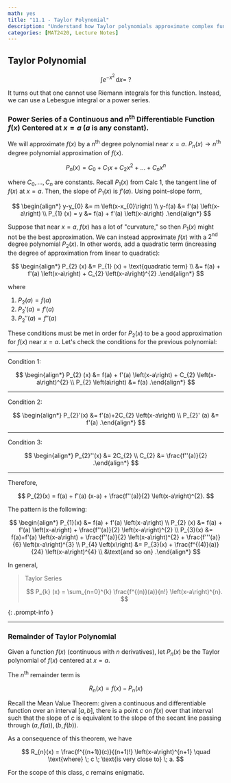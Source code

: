 ```yaml
---
math: yes
title: "11.1 - Taylor Polynomial"
description: "Understand how Taylor polynomials approximate complex functions like integrating $e^{-x^2}$ using derivatives at a single point. This post builds the formula step by step and introduces the remainder term to measure approximation error."
categories: [MAT2420, Lecture Notes]
---
```


## Taylor Polynomial

$$
\int e^{-x^{2}} \,\mathrm{d}x = \; ?
$$

It turns out that one cannot use Riemann integrals for this function. Instead, we can use a Lebesgue integral or a power series.

### Power Series of a Continuous and $n$<sup>th</sup> Differentiable Function $f(x)$ Centered at $x=a$ ($a$ is any constant).

We will approximate $f(x)$ by a $n^{\text{th}}$ degree polynomial near $x=a$. $P_{n} \left(x\right) \to n^{\text{th}}$ degree polynomial approximation of $f(x)$.

$$
P_{n} \left(x\right) = C_{0} + C_{1} x + C_{2} x^{2} + \dots + C_{n} x^{n}
$$

where $C_{0},\dots,C_{n}$ are constants. Recall $P_{1} \left(x\right)$ from Calc 1, the tangent line of $f(x)$ at $x=a$. Then, the slope of $P_{1} \left(x\right)$ is $f'(a)$. Using point–slope form,

$$
\begin{align*}
y-y_{0} &= m \left(x-x_{0}\right) \\
y-f(a) &= f'(a) \left(x-a\right) \\
P_{1} (x) = y &= f(a) + f'(a) \left(x-a\right)
.\end{align*}
$$

Suppose that near $x=a, \; f(x)$ has a lot of "curvature," so then $P_{1} (x)$ might not be the best approximation. We can instead approximate $f(x)$ with a $2^{\text{nd}}$ degree polynomial $P_{2} (x)$. In other words, add a quadratic term (increasing the degree of approximation from linear to quadratic):

$$
\begin{align*}
P_{2} (x) &= P_{1} (x) + \text{quadratic term} \\
&= f(a) + f'(a) \left(x-a\right) + C_{2} \left(x-a\right)^{2}
.\end{align*}
$$

where

1. $P_{2}(a) = f(a)$
2. $P_{2}'(a)=f'(a)$
3. $P_{2}''(a)=f''(a)$

These conditions must be met in order for $P_{2}(x)$ to be a good approximation for $f(x)$ near $x=a$. Let's check the conditions for the previous polynomial:

---

Condition 1:

$$
\begin{align*}
P_{2} (x) &= f(a) + f'(a) \left(x-a\right) + C_{2} \left(x-a\right)^{2} \\
P_{2} \left(a\right) &= f(a)
.\end{align*}
$$

---

Condition 2:

$$
\begin{align*}
P_{2}'(x) &= f'(a)+2C_{2} \left(x-a\right) \\
P_{2}' (a) &= f'(a)
.\end{align*}
$$

---

Condition 3:

$$
\begin{align*}
P_{2}''(x) &= 2C_{2} \\
C_{2} &= \frac{f''(a)}{2}
.\end{align*}
$$

---

Therefore,

$$
P_{2}(x) = f(a) + f'(a) (x-a) + \frac{f''(a)}{2} \left(x-a\right)^{2}.
$$

The pattern is the following:

$$
\begin{align*}
P_{1}(x) &= f(a) + f'(a) \left(x-a\right) \\
P_{2} (x) &= f(a) + f'(a) \left(x-a\right) + \frac{f''(a)}{2} \left(x-a\right)^{2} \\
P_{3}(x) &= f(a)+f'(a) \left(x-a\right) + \frac{f''(a)}{2} \left(x-a\right)^{2} + \frac{f'''(a)}{6} \left(x-a\right)^{3} \\
P_{4} \left(x\right) &= P_{3}(x) + \frac{f^{(4)}(a)}{24} \left(x-a\right)^{4} \\
&\text{and so on}
.\end{align*}
$$

In general,

> Taylor Series
>
> $$
> P_{k} (x) = \sum_{n=0}^{k} \frac{f^{(n)}(a)}{n!} \left(x-a\right)^{n}.
> $$
>
{: .prompt-info }

---

### Remainder of Taylor Polynomial

Given a function $f(x)$ (continuous with $n$ derivatives), let $P_{n}(x)$ be the Taylor polynomial of $f(x)$ centered at $x=a$.

The $n^{\text{th}}$ remainder term is

$$
R_{n}(x)=f(x)-P_{n}(x)
$$

Recall the Mean Value Theorem: given a continuous and differentiable function over an interval $\left[a,b\right]$, there is a point $c$ on $f(x)$ over that interval such that the slope of $c$ is equivalent to the slope of the secant line passing through $(a,f(a)),(b,f(b))$.

As a consequence of this theorem, we have

$$
R_{n}(x) = \frac{f^{(n+1)}(c)}{(n+1)!} \left(x-a\right)^{n+1} \quad \text{where} \; c \; \text{is very close to} \; a.
$$

For the scope of this class, $c$ remains enigmatic.

